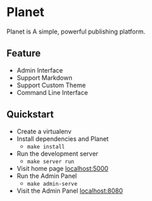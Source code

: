 # Planet

Planet is A simple, powerful publishing platform.

## Feature

* Admin Interface
* Support Markdown
* Support Custom Theme
* Command Line Interface

## Quickstart

* Create a virtualenv
* Install dependencies and Planet
    * `make install`
* Run the development server
    * `make server run`
* Visit home page [localhost:5000](http://localhost:5000)
* Run the Admin Panel
    * `make admin-serve`
* Visit the Admin Panel [localhost:8080](http://localhost:8080)